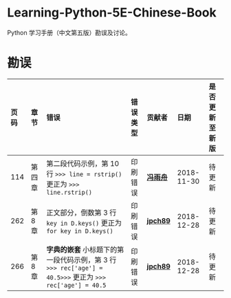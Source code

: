 # Learning-Python-5E-Chinese-Book

Python 学习手册（中文第五版）勘误及讨论。

# 勘误

| 页码 | 章节   | 错误                                                                      | 错误类型 | 贡献者                                    | 日期       | 是否更新至新版 |
| :--- | :----- | :------------------------------------------------------------------------ | :------- | :---------------------------------------- | :--------- | :------------- |
| 114  | 第四章 | 第二段代码示例，第 10 行 `>>> line = rstrip()` 更正为 `>>> line.rstrip()` | 印刷错误 | [**冯雨舟**](https://github.com/fuerzhou) | 2018-11-30 | 待更新         |
| 262 | 第 8 章 | 正文部分，倒数第 3 行 `key in D.keys()` 更正为 `for key in D.keys()` | 印刷错误 | [**jpch89**](https://github.com/jpch89) | 2018-12-28 | 待更新 |
| 266 | 第 8 章 | **字典的嵌套** 小标题下的第一段代码示例，第 3 行 `>>> rec['age'] = 40.5>>>` 更正为 `>>> rec['age'] = 40.5` | 印刷错误 | [**jpch89**](https://github.com/jpch89) | 2018-12-28 | 待更新 |
